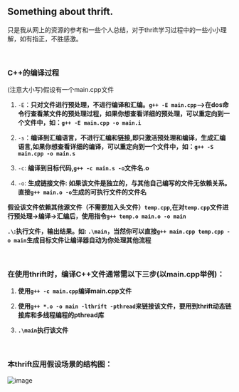 ## Something about thrift.
只是我从网上的资源的参考和一些个人总结，对于thrift学习过程中的一些小小理解，如有指正，不胜感激。

</br>

### C++的编译过程
(注意大小写)假设有一个main.cpp文件

1. `-E`：**只对文件进行预处理，不进行编译和汇编。`g++ -E main.cpp`——>在dos命令行查看某文件的预处理过程，如果你想查看详细的预处理，可以重定向到一个文件中，如：`g++ -E main.cpp -o main.i`**

2. `-s`：**编译到汇编语言，不进行汇编和链接,即只激活预处理和编译，生成汇编语言,如果你想查看详细的编译，可以重定向到一个文件中，如：`g++ -S main.cpp -o main.s`**

3. `-c`: **编译到目标代码,`g++ -c main.s -o`文件名.o**

4. `-o`: **生成链接文件: 如果该文件是独立的，与其他自己编写的文件无依赖关系。直接`g++ main.o -o`生成的可执行文件的文件名**

**假设该文件依赖其他源文件（不需要加入头文件）`temp.cpp`,在对`temp.cpp`文件进行预处理->编译->汇编后，使用指令`g++ temp.o main.o -o main`**

**`.\`:执行文件，输出结果。如: `.\main`，当然你可以直接`g++ main.cpp temp.cpp -o main`生成目标文件让编译器自动为你处理其他流程**

</br>

### **在使用thrift时，编译C++文件通常需以下三步(以main.cpp举例)：**

1. **使用`g++ -c main.cpp`编译main.cpp文件**

2. **使用`g++ *.o -o main -lthrift -pthread`来链接该文件，要用到thrift动态链接库和多线程编程的pthread库**

3. **`.\main`执行该文件**

</br>

### 本thrift应用假设场景的结构图：

![image](https://img2022.cnblogs.com/blog/2101447/202202/2101447-20220213222508371-715652653.png)
